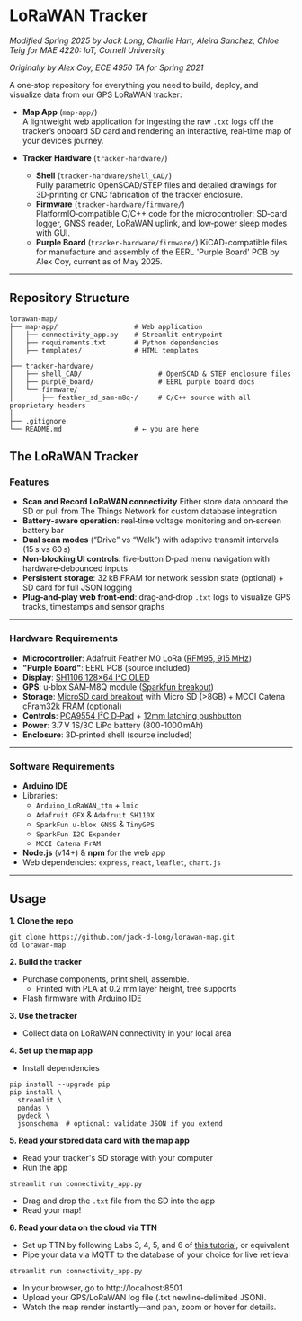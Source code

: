 # LoRaWAN Tracker
*Modified Spring 2025 by Jack Long, Charlie Hart, Aleira Sanchez, Chloe Teig for MAE 4220: IoT, Cornell University*

*Originally by Alex Coy, ECE 4950 TA for Spring 2021*

A one‑stop repository for everything you need to build, deploy, and visualize data from our GPS LoRaWAN tracker:

- **Map App** (`map‑app/`)  
  A lightweight web application for ingesting the raw `.txt` logs off the tracker’s onboard SD card and rendering an interactive, real‑time map of your device’s journey.

- **Tracker Hardware** (`tracker‑hardware/`)  
  - **Shell** (`tracker‑hardware/shell_CAD/`)  
    Fully parametric OpenSCAD/STEP files and detailed drawings for 3D‑printing or CNC fabrication of the tracker enclosure.  
  - **Firmware** (`tracker‑hardware/firmware/`)  
    PlatformIO‑compatible C/C++ code for the microcontroller: SD‑card logger, GNSS reader, LoRaWAN uplink, and low‑power sleep modes with GUI.
  - **Purple Board** (`tracker‑hardware/firmware/`)
    KiCAD-compatible files for manufacture and assembly of the EERL 'Purple Board' PCB by Alex Coy, current as of May 2025. 
---

## Repository Structure

```plaintext
lorawan-map/
├── map-app/                   # Web application
│   ├── connectivity_app.py    # Streamlit entrypoint
│   ├── requirements.txt       # Python dependencies
│   ├── templates/             # HTML templates
│
├── tracker-hardware/          
│   ├── shell_CAD/                   # OpenSCAD & STEP enclosure files
│   ├── purple_board/                # EERL purple board docs
│   └── firmware/              
│       ├── feather_sd_sam-m8q-/     # C/C++ source with all proprietary headers
│
├── .gitignore                 
└── README.md                  # ← you are here

```

## The LoRaWAN Tracker 


###  Features

- **Scan and Record LoRaWAN connectivity** Either store data onboard the SD or pull from The Things Network for custom database integration
- **Battery‑aware operation**: real‑time voltage monitoring and on‑screen battery bar  
- **Dual scan modes** (“Drive” vs “Walk”) with adaptive transmit intervals (15 s vs 60 s)  
- **Non‑blocking UI controls**: five‑button D‑pad menu navigation with hardware‑debounced inputs  
- **Persistent storage**: 32 kB FRAM for network session state (optional) + SD card for full JSON logging  
- **Plug‑and‑play web front‑end**: drag‑and‑drop `.txt` logs to visualize GPS tracks, timestamps and sensor graphs  

---

###  Hardware Requirements

- **Microcontroller**: Adafruit Feather M0 LoRa ([RFM95, 915 MHz](https://www.adafruit.com/product/3178))  
- **"Purple Board"**: EERL PCB (source included)
- **Display**: [SH1106 128×64 I²C OLED](https://www.aliexpress.us/item/3256806846801359.html?src=google&pdp_npi=4%40dis%21USD%216.32%213.11%21%21%21%21%21%40%2112000039161970280%21ppc%21%21%21&src=google&albch=shopping&acnt=708-803-3821&isdl=y&slnk=&plac=&mtctp=&albbt=Google_7_shopping&aff_platform=google&aff_short_key=UneMJZVf&gclsrc=aw.ds&albagn=888888&ds_e_adid=&ds_e_matchtype=&ds_e_device=c&ds_e_network=x&ds_e_product_group_id=&ds_e_product_id=en3256806846801359&ds_e_product_merchant_id=5388525816&ds_e_product_country=US&ds_e_product_language=en&ds_e_product_channel=online&ds_e_product_store_id=&ds_url_v=2&albcp=20123152476&albag=&isSmbAutoCall=false&needSmbHouyi=false&gad_source=1&gad_campaignid=20127768206&gbraid=0AAAAAD6I-hE0CYYoGWDb82JdLxJdh6HZj&gclid=Cj0KCQjwrPHABhCIARIsAFW2XBMoG-_e8-ALzsrb52M93WnFTvrb6fn9T6qEIRYuo83KG5EKEKTS-N8aAq3UEALw_wcB&gatewayAdapt=glo2usa)
- **GPS**: u‑blox SAM‑M8Q module ([Sparkfun breakout](https://www.sparkfun.com/sparkfun-gps-breakout-chip-antenna-sam-m8q-qwiic.html))  
- **Storage**: [MicroSD card breakout](https://www.amazon.com/UMLIFE-Interface-Conversion-Compatible-Raspberry/dp/B0989SM146) with Micro SD (>8GB) + MCCI Catena cFram32k FRAM (optional)
- **Controls**: [PCA9554 I²C D‑Pad](https://www.sparkfun.com/sparkfun-qwiic-directional-pad.html) + [12mm latching pushbutton](https://www.amazon.com/Gebildet-Latcting-Lockable-Trumpet-Doorbell/dp/B07YDCJFZJ?source=ps-sl-shoppingads-lpcontext&ref_=fplfs&psc=1&smid=A86AD06S3OMVQ&gQT=0)
- **Power**: 3.7 V 1S/3C LiPo battery (800-1000 mAh)   
- **Enclosure**: 3D‑printed shell (source included)  


---

### Software Requirements

- **Arduino IDE**   
- Libraries:  
  - `Arduino_LoRaWAN_ttn` + `lmic`  
  - `Adafruit GFX` & `Adafruit SH110X`  
  - `SparkFun u‑blox GNSS` & `TinyGPS`  
  - `SparkFun I2C Expander`  
  - `MCCI Catena FrAM`  
- **Node.js** (v14+) & **npm** for the web app  
- Web dependencies: `express`, `react`, `leaflet`, `chart.js`

---

## Usage

**1. Clone the repo**
```
git clone https://github.com/jack-d-long/lorawan-map.git
cd lorawan-map
```

**2. Build the tracker**
- Purchase components, print shell, assemble.
  - Printed with PLA at 0.2 mm layer height, tree supports
- Flash firmware with Arduino IDE

**3. Use the tracker**
- Collect data on LoRaWAN connectivity in your local area

**4. Set up the map app**
- Install dependencies

```
pip install --upgrade pip
pip install \
  streamlit \
  pandas \
  pydeck \
  jsonschema  # optional: validate JSON if you extend
```

**5. Read your stored data card with the map app**
- Read your tracker's SD storage with your computer
- Run the app

```
streamlit run connectivity_app.py
```
- Drag and drop the `.txt` file from the SD into the app
- Read your map!




**6. Read your data on the cloud via TTN**

- Set up TTN by following Labs 3, 4, 5, and 6 of [this tutorial](https://pages.github.coecis.cornell.edu/LPWAN-Training/training-labs/lab3), or equivalent
- Pipe your data via MQTT to the database of your choice for live retrieval 



```
streamlit run connectivity_app.py

```
- In your browser, go to http://localhost:8501
- Upload your GPS/LoRaWAN log file (.txt newline‑delimited JSON).
- Watch the map render instantly—and pan, zoom or hover for details.
